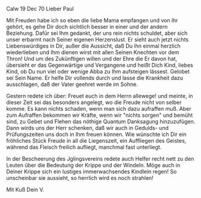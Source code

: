  Calw 19 Dec 70
Lieber Paul

Mit Freuden habe ich so eben die liebe Mama empfangen und von ihr gehört, es gehe Dir doch sichtlich besser in einer und der andern Beziehung. Dafür sei Ihm gedankt, der uns rein nichts schuldet, aber sich unser erbarmt nach Seiner eigenen Herzenslust. Er sieht auch jetzt nichts Liebenswürdiges in Dir, außer die Aussicht, daß Du ihn einmal herzlich wiederlieben und Ihm dienen wirst mit allen Seinen Knechten vor dem Thron! Und um des Zukünftigen willen und der Ehre die Er davon hat, übersieht er das Gegenwärtige und Vergangene und heißt Dich Kind, liebes Kind, ob Du nun viel oder wenige Abba zu Ihm aufsteigen lässest. Gelobet sei Sein Name. Er helfe Dir vollends durch und lasse die Krankheit dazu ausschlagen, daß der Vater geehret werde im Sohne.

Gestern redete ich über: Freuet euch in dem Herrn allewege! und meinte, in dieser Zeit sei das besonders angelegt, wo die Freude nicht von selber komme. Es kann nichts schaden, wenn man sich dazu aufraffen muß. Aber zum Aufraffen bekommen wir Kräfte, wenn wir "nichts sorgen" und bemüht sind, zu Gebet und Flehen das nöthige Quantum Danksagung hinzuzufügen. Dann wirds uns der Herr schenken, daß wir auch in Gedulds- und Prüfungszeiten uns doch in Ihm freuen können. Wie wünschte ich Dir ein fröhliches Stück Freude in all die Liegenszeit, ein Auffliegen des Geistes, während das Fleisch freilich aufliegt, manchmal fast unterliegt.

In der Bescheerung des Jglingsvereins redete auch Helfer recht nett zu den Leuten über die Bedeutung der Krippe und der Windeln. Möge auch in Deiner Krippe sich ein lustiges immerwachsendes Kindlein regen! So unscheinbar sie aussieht, so herrlich wird es noch strahlen!

 Mit Kuß
 Dein V.
